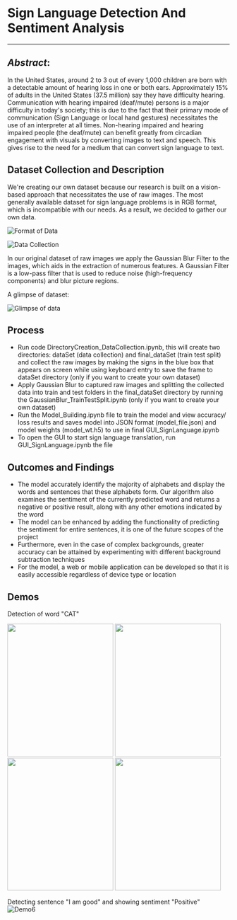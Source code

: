 # **Sign Language Detection And Sentiment Analysis**
---

## _Abstract_: 

In the United States, around 2 to 3 out of every 1,000 children are born with a detectable amount of hearing loss in one or both ears. Approximately 15% of adults in the United States (37.5 million) say they have difficulty hearing. Communication with hearing impaired (deaf/mute) persons is a major difficulty in today's society; this is due to the fact that their primary mode of communication (Sign Language or local hand gestures) necessitates the use of an interpreter at all times. Non-hearing impaired and hearing impaired people (the deaf/mute) can benefit greatly from circadian engagement with visuals by converting images to text and speech. This gives rise to the need for a medium that can convert sign language to text.

## Dataset Collection and Description

We're creating our own dataset because our research is built on a vision-based approach that necessitates the use of raw images. The most generally available dataset for sign language problems is in RGB format, which is incompatible with our needs. As a result, we decided to gather our own data.

![Format of Data](https://github.com/HarukaGeorge/Sign-Language-detection-sentiment-analysis/blob/master/images/data_format.jpg)

![Data Collection](https://github.com/HarukaGeorge/Sign-Language-detection-sentiment-analysis/blob/master/images/data_collection.jpg)

In our original dataset of raw images we apply the Gaussian Blur Filter to the images, which aids in the extraction of numerous features. A Gaussian Filter is a low-pass filter that is used to reduce noise (high-frequency components) and blur picture regions.

A glimpse of dataset: 

![Glimpse of data](https://github.com/HarukaGeorge/Sign-Language-detection-sentiment-analysis/blob/master/images/data_glimpse.jpg)

## Process

* Run code DirectoryCreation_DataCollection.ipynb, this will create two directories: dataSet (data collection) and final_dataSet (train test split) and collect the raw images by making the signs in the blue box that appears on screen while using keyboard entry to save the frame to dataSet directory (only if you want to create your own dataset)
* Apply Gaussian Blur to captured raw images and splitting the collected data into train and test folders in the final_dataSet directory by running the GaussianBlur_TrainTestSplit.ipynb (only if you want to create your own dataset)
* Run the Model_Building.ipynb file to train the model and view accuracy/ loss results and saves model into JSON format (model_file.json) and model weights (model_wt.h5) to use in final GUI_SignLanguage.ipynb
* To open the GUI to start sign language translation, run GUI_SignLanguage.ipynb  the  file 

## Outcomes and Findings
- The model accurately identify the majority of alphabets and display the words and sentences that these alphabets form. Our algorithm also examines the sentiment of the currently predicted word and returns a negative or positive result, along with any other emotions indicated by the word
- The model can be enhanced by adding the functionality of predicting the sentiment for entire sentences, it is one of the future scopes of the project
- Furthermore, even in the case of complex backgrounds, greater accuracy can be attained by experimenting with different background subtraction techniques
- For the model, a web or mobile application can be developed so that it is easily accessible regardless of device type or location

## Demos

Detection of word "CAT"

<img src="https://github.com/HarukaGeorge/Sign-Language-detection-sentiment-analysis/blob/master/images/demo1.jpg" width="240" height="300" /> <img src="https://github.com/HarukaGeorge/Sign-Language-detection-sentiment-analysis/blob/master/images/demo2.jpg" width="240" height="300" /> <img src="https://github.com/HarukaGeorge/Sign-Language-detection-sentiment-analysis/blob/master/images/demo3.jpg" width="240" height="300" /> <img src="https://github.com/HarukaGeorge/Sign-Language-detection-sentiment-analysis/blob/master/images/demo4.jpg" width="240" height="300" /> 



Detecting sentence "I am good" and showing sentiment "Positive"
![Demo6](https://github.com/HarukaGeorge/Sign-Language-detection-sentiment-analysis/blob/master/images/demo6.png)

